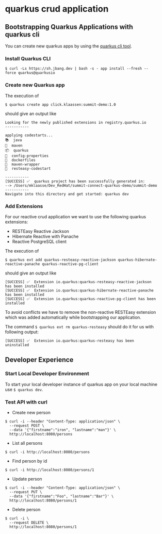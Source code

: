 # quarkus crud application

## Bootstrapping Quarkus Applications with quarkus cli

You can create new quarkus apps by using the [quarkus cli tool](https://quarkus.io/guides/cli-tooling).

### Install Quarkus CLI
`$ curl -Ls https://sh.jbang.dev | bash -s - app install --fresh --force quarkus@quarkusio`


### Create new Quarkus app

The execution of 

`$ quarkus create app click.klaassen:summit-demo:1.0`

should give an output like 

```
Looking for the newly published extensions in registry.quarkus.io
-----------

applying codestarts...
📚  java
🔨  maven
📦  quarkus
📝  config-properties
🔧  dockerfiles
🔧  maven-wrapper
🚀  resteasy-codestart

-----------
[SUCCESS] ✅  quarkus project has been successfully generated in:
--> /Users/mklaasse/Dev_RedHat/summit-connect-quarkus-demo/summit-demo
-----------
Navigate into this directory and get started: quarkus dev
```

### Add Extensions

For our reactive crud application we want to use the following quarkus extensions:
* RESTEasy Reactive Jackson
* Hibernate Reactive with Panache
* Reactive PostgreSQL client

The execution of

`$ quarkus ext add quarkus-resteasy-reactive-jackson quarkus-hibernate-reactive-panache quarkus-reactive-pg-client`

should give an output like

```
[SUCCESS] ✅  Extension io.quarkus:quarkus-resteasy-reactive-jackson has been installed
[SUCCESS] ✅  Extension io.quarkus:quarkus-hibernate-reactive-panache has been installed
[SUCCESS] ✅  Extension io.quarkus:quarkus-reactive-pg-client has been installed
```

To avoid conflicts we have to remove the non-reactive RESTEasy extension which was added automatically while bootstrapping our application.

The command `$ quarkus ext rm quarkus-resteasy` should do it for us with following output:

```
[SUCCESS] ✅  Extension io.quarkus:quarkus-resteasy has been uninstalled
```

## Developer Experience

### Start Local Developer Environment

To start your local developer instance of quarkus app on your local machine use `$ quarkus dev`.

### Test API with curl

* Create new person
```
$ curl -i --header "Content-Type: application/json" \
  --request POST \
  --data '{"firstname":"iron", "lastname":"man"}' \
  http://localhost:8080/persons
```

* List all persons
```
$ curl -i http://localhost:8080/persons
```

* Find person by id
```
$ curl -i http://localhost:8080/persons/1
```

* Update person
```
$ curl -i --header "Content-Type: application/json" \
  --request PUT \
  --data '{"firstname":"Foo", "lastname":"Bar"}' \
  http://localhost:8080/persons/1
```

* Delete person
```
$ curl -i \
  --request DELETE \
  http://localhost:8080/persons/1
```
